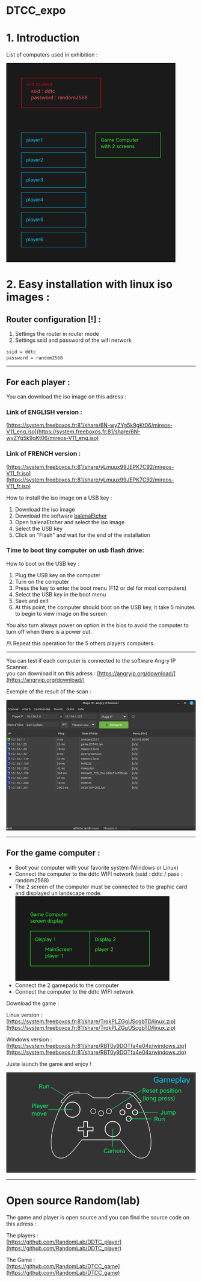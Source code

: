 # DTCC_expo

# 1. Introduction

List of computers used in exhibition :

![map of computers](./map/map.png)


# 2. Easy installation with linux iso images : 
## Router configuration [!] :

1. Settings the router in router mode
2. Settings ssid and password of the wifi network
```
ssid = ddtc
password = random2568
```

---

## For each player :
You can download the iso image on this adress : 

### Link of ENGLISH version :
[https://system.freeboxos.fr:81/share/6N-wyZYg5k9gKt06/mireos-V11_eng.iso](https://system.freeboxos.fr:81/share/6N-wyZYg5k9gKt06/mireos-V11_eng.iso)

### Link of FRENCH version :
[https://system.freeboxos.fr:81/share/yLmuux99JEPK7C92/mireos-V11_fr.iso](https://system.freeboxos.fr:81/share/yLmuux99JEPK7C92/mireos-V11_fr.iso)

How to install the iso image on a USB key :

1. Download the iso image
2. Download the software [balenaEtcher](https://www.balena.io/etcher/)
3. Open balenaEtcher and select the iso image
4. Select the USB key
5. Click on "Flash" and wait for the end of the installation
  
  
### Time to boot tiny computer on usb flash drive:  
How to boot on the USB key :

1. Plug the USB key on the computer
2. Turn on the computer
3. Press the key to enter the boot menu (F12 or del for most computers)
4. Select the USB key in the boot menu
5. Save and exit
6. At this point, the computer should boot on the USB key, it take 5 minutes to begin to view image on the screen

You also turn always power on option in the bios to avoid the computer to turn off when there is a power cut.

/!\ Repeat this operation for the 5 others players computers.

---

You can test if each computer is connected to the software Angry IP Scanner.  
you can download it on this adress : [https://angryip.org/download/](https://angryip.org/download/)
  

Exemple of the result of the scan :

![angrip scanner](./map/angryIp.png)

---

## For the game computer :

- Boot your computer with your favorite system (Windows or Linux)
- Connect the computer to the ddtc WIFI network (ssid : ddtc / pass : random2568)
- The 2 screen of the computer must be connected to the graphic card and displayed un landscape mode.
![Game Computer display](./map/display.png)
- Connect the 2 gamepads to the computer
- Connect the computer to the ddtc WIFI network

Download the game : 

Linux version :  
[https://system.freeboxos.fr:81/share/TrqkPLZGgUScgbTD/linux.zip](https://system.freeboxos.fr:81/share/TrqkPLZGgUScgbTD/linux.zip)

Windows version :  
[https://system.freeboxos.fr:81/share/RBT0y9DOTfa4e04x/windows.zip](https://system.freeboxos.fr:81/share/RBT0y9DOTfa4e04x/windows.zip)

Juste launch the game and enjoy !

![manette](./map/manette.png)

---

# Open source Random(lab)

The game and player is open source and you can find the source code on this adress :

The players :  
[https://github.com/RandomLab/DDTC_player](https://github.com/RandomLab/DDTC_player)

The Game :  
[https://github.com/RandomLab/DTCC_game](https://github.com/RandomLab/DTCC_game)
